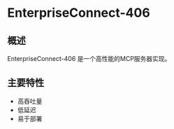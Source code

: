 # EnterpriseConnect-406

## 概述

EnterpriseConnect-406 是一个高性能的MCP服务器实现。

## 主要特性

- 高吞吐量
- 低延迟
- 易于部署
